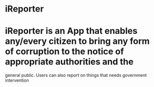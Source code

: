 # iReporter

#  iReporter is an App that enables any/every citizen to bring any form of corruption to the notice of appropriate authorities and the
general public. Users can also report on things that needs government intervention
